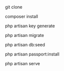 git clone 

composer install

php artisan key generate

php artisan migrate

php artisan db:seed 

php artisan passport:install

php artisan serve

